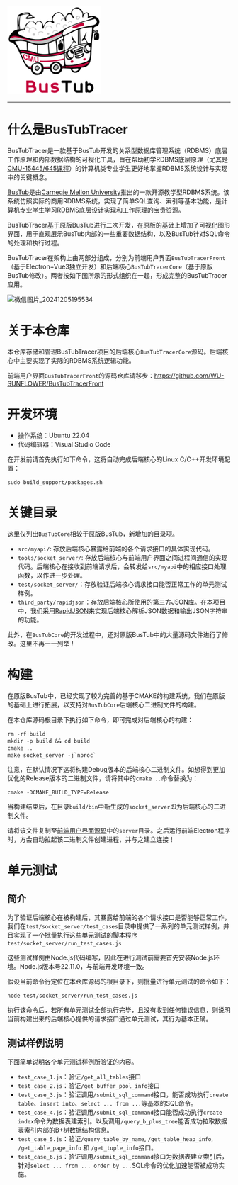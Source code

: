 <img src="https://raw.githubusercontent.com/cmu-db/bustub/master/logo/bustub-whiteborder.svg" alt="BusTub Logo" height="200">

-----------------

# 什么是BusTubTracer

BusTubTracer是一款基于BusTub开发的关系型数据库管理系统（RDBMS）底层工作原理和内部数据结构的可视化工具，旨在帮助初学RDBMS底层原理（尤其是[CMU-15445/645课程](https://15445.courses.cs.cmu.edu/)）的计算机类专业学生更好地掌握RDBMS系统设计与实现中的关键概念。

[BusTub](https://github.com/cmu-db/bustub)是由[Carnegie Mellon University](https://www.cs.cmu.edu/)推出的一款开源教学型RDBMS系统。该系统仿照实际的商用RDBMS系统，实现了简单SQL查询、索引等基本功能，是计算机专业学生学习RDBMS底层设计实现和工作原理的宝贵资源。

BusTubTracer基于原版BusTub进行二次开发，在原版的基础上增加了可视化图形界面，用于直观展示BusTub内部的一些重要数据结构，以及BusTub针对SQL命令的处理和执行过程。

BusTubTracer在架构上由两部分组成，分别为前端用户界面`BusTubTracerFront`（基于Electron+Vue3独立开发）和后端核心`BusTubTracerCore`（基于原版BusTub修改）。两者按如下图所示的形式组织在一起，形成完整的BusTubTracer应用。

<img width="917" alt="微信图片_20241205195534" src="https://github.com/user-attachments/assets/bb742330-80ab-4100-a3ec-b9805f145acb">


# 关于本仓库

本仓库存储和管理BusTubTracer项目的后端核心`BusTubTracerCore`源码。后端核心中主要实现了实际的RDBMS系统逻辑功能。

前端用户界面`BusTubTracerFront`的源码仓库请移步：https://github.com/WU-SUNFLOWER/BusTubTracerFront

# 开发环境

- 操作系统：Ubuntu 22.04
- 代码编辑器：Visual Studio Code

在开发前请首先执行如下命令，这将自动完成后端核心的Linux C/C++开发环境配置：

```shell
sudo build_support/packages.sh
```

# 关键目录

这里仅列出`BusTubCore`相较于原版BusTub，新增加的目录项。

- `src/myapi/`: 存放后端核心暴露给前端的各个请求接口的具体实现代码。
- `tools/socket_server/`: 存放后端核心与前端用户界面之间进程间通信的实现代码。后端核心在接收到前端请求后，会转发给`src/myapi`中的相应接口处理函数，以作进一步处理。
- `test/socket_server/`：存放验证后端核心请求接口能否正常工作的单元测试样例。
- `third_party/rapidjson`：存放后端核心所使用的第三方JSON库。在本项目中，我们采用[RapidJSON](https://github.com/Tencent/rapidjson)来实现后端核心解析JSON数据和输出JSON字符串的功能。


此外，在`BusTubCore`的开发过程中，还对原版BusTub中的大量源码文件进行了修改。这里不再一一列举！

# 构建

在原版BusTub中，已经实现了较为完善的基于CMAKE的构建系统。我们在原版的基础上进行拓展，以支持对`BusTubCore`后端核心二进制文件的构建。

在本仓库源码根目录下执行如下命令，即可完成对后端核心的构建：

```shell
rm -rf build
mkdir -p build && cd build
cmake ..
make socket_server -j`nproc`
```

注意，在默认情况下这将构建Debug版本的后端核心二进制文件。如想得到更加优化的Release版本的二进制文件，请将其中的`cmake ..`命令替换为：
```shell
cmake -DCMAKE_BUILD_TYPE=Release
```

当构建结束后，在目录`build/bin`中新生成的`socket_server`即为后端核心的二进制文件。

请将该文件复制至[前端用户界面源码](https://github.com/WU-SUNFLOWER/BusTubTracerFront)中的`server`目录。之后运行前端Electron程序时，方会自动拉起该二进制文件创建进程，并与之建立连接！

# 单元测试

## 简介

为了验证后端核心在被构建后，其暴露给前端的各个请求接口是否能够正常工作，我们在`test/socket_server/test_cases`目录中提供了一系列的单元测试样例，并且实现了一个批量执行这些单元测试的脚本程序`test/socket_server/run_test_cases.js`

这些测试样例由Node.js代码编写，因此在进行测试前需要首先安装Node.js环境。Node.js版本号22.11.0，与前端开发环境一致。

假设当前命令行定位在本仓库源码的根目录下，则批量进行单元测试的命令如下：

```shell
node test/socket_server/run_test_cases.js
```

执行该命令后，若所有单元测试全部执行完毕，且没有收到任何错误信息，则说明当前构建出来的后端核心提供的请求接口通过单元测试，其行为基本正确。

## 测试样例说明

下面简单说明各个单元测试样例所验证的内容。

- `test_case_1.js`：验证`/get_all_tables`接口
- `test_case_2.js`：验证`/get_buffer_pool_info`接口
- `test_case_3.js`：验证调用`/submit_sql_command`接口，能否成功执行`create table`、`insert into`、`select ... from ...`等基本的SQL命令。
- `test_case_4.js`：验证调用`/submit_sql_command`接口能否成功执行`create index`命令为数据表建索引。以及调用`/query_b_plus_tree`能否成功拉取数据表索引内部的B+树数据结构信息。
- `test_case_5.js`：验证`/query_table_by_name`, `/get_table_heap_info`, `/get_table_page_info` 和 `/get_tuple_info`接口。
- `test_case_6.js`：验证调用`/submit_sql_command`接口为数据表建立索引后，针对`select ... from ... order by ...`SQL命令的优化加速能否被成功实施。
